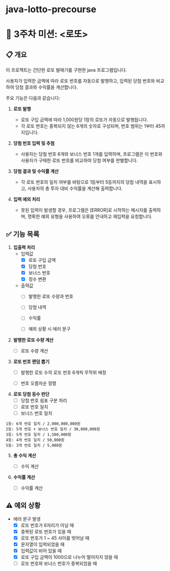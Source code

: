 # java-lotto-precourse
# 💸 3주차 미션: <로또>

## 📋 개요

이 프로젝트는 간단한 로또 발매기를 구현한 java 프로그램입니다.

사용자가 입력한 금액에 따라 로또 번호를 자동으로 발행하고, 입력된 당첨 번호와 비교하여 당첨 결과와 수익률을 계산합니다.

주요 기능은 다음과 같습니다:
1. **로또 발행**
    - 로또 구입 금액에 따라 1,000원당 1장의 로또가 자동으로 발행됩니다. 
    - 각 로또 번호는 중복되지 않는 6개의 숫자로 구성되며, 번호 범위는 1부터 45까지입니다.

2. **당첨 번호 입력 및 추첨**
    - 사용자는 당첨 번호 6개와 보너스 번호 1개를 입력하며, 프로그램은 이 번호와 사용자가 구매한 로또 번호를 비교하여 당첨 여부를 판별합니다.
     
3. **당첨 결과 및 수익률 계산**
    - 각 로또 번호의 일치 여부를 바탕으로 1등부터 5등까지의 당첨 내역을 표시하고, 사용자의 총 투자 대비 수익률을 계산해 출력합니다.
   
4. **입력 예외 처리**
    - 못된 입력이 발생할 경우, 프로그램은 [ERROR]로 시작하는 메시지를 출력하며, 명확한 예외 유형을 사용하여 오류를 안내하고 재입력을 요청합니다.


## ✅ 기능 목록

1. **입출력 처리**
    - 입력값
        - [x] 로또 구입 금액
        - [x] 당첨 번호
        - [x] 보너스 번호
        - [x] 정수 변환
    - 출력값
        - [ ] 발행한 로또 수량과 번호
        - [ ] 당첨 내역
        - [ ] 수익률
        - [ ] 예외 상황 시 에러 문구


2. **발행한 로또 수량 계산**
    - [ ] 로또 수량 계산
  

3. **로또 번호 랜덤 뽑기**
   - [ ] 발행한 로또 수의 로또 번호 6개씩 무작위 배정  
   - [ ] 번호 오름차순 정렬


4. **로또 당첨 등수 판단**
   - [ ] 당첨 번호 쉼표 구분 처리
   - [ ] 로또 번호 일치
   - [ ] 보너스 번호 일치
```
1등: 6개 번호 일치 / 2,000,000,000원
2등: 5개 번호 + 보너스 번호 일치 / 30,000,000원
3등: 5개 번호 일치 / 1,500,000원
4등: 4개 번호 일치 / 50,000원
5등: 3개 번호 일치 / 5,000원
```

5. **총 수익 계산**
    - [ ] 수익 계산


6. **수익률 계산**
    - [ ] 수익률 계산


## ⚠️ 예외 상황

- 에러 문구 발생
    - [x] 로또 번호가 6자리가 아닐 때
    - [x] 중복된 로또 번호가 있을 때
    - [x] 로또 번호가 1 ~ 45 사이를 벗어날 때
    - [x] 문자열이 입력되었을 때
    - [x] 입력값이 비어 있을 때
    - [x] 로또 구입 금액이 1000으로 나누어 떨어지지 않을 때
    - [ ] 로또 번호와 보너스 번호가 중복되었을 때
